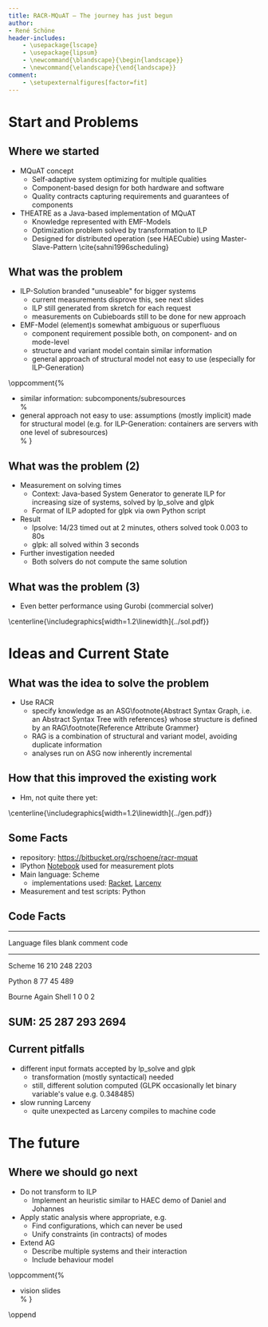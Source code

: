 ```yaml
---
title: RACR-MQuAT – The journey has just begun
author:
- René Schöne
header-includes:
	- \usepackage{lscape}
	- \usepackage{lipsum}
	- \newcommand{\blandscape}{\begin{landscape}}
	- \newcommand{\elandscape}{\end{landscape}}
comment:
	- \setupexternalfigures[factor=fit]
---
```


# Start and Problems
## Where we started

- MQuAT concept
	- Self-adaptive system optimizing for multiple qualities
	- Component-based design for both hardware and software
	- Quality contracts capturing requirements and guarantees of components
- THEATRE as a Java-based implementation of MQuAT
	- Knowledge represented with EMF-Models
	- Optimization problem solved by transformation to ILP
	- Designed for distributed operation (see HAECubie) using Master-Slave-Pattern \cite{sahni1996scheduling}

## What was the problem

- ILP-Solution branded "unuseable" for bigger systems
	- current measurements disprove this, see next slides
	- ILP still generated from skretch for each request
	- measurements on Cubieboards still to be done for new approach
- EMF-Model (element)s somewhat ambiguous or superfluous
	- component requirement possible both, on component- and on mode-level
	- structure and variant model contain similar information
	- general approach of structural model not easy to use (especially for ILP-Generation)

\oppcomment{%
- similar information: subcomponents/subresources <br/>%
- general approach not easy to use: assumptions (mostly implicit) made for structural model (e.g. for ILP-Generation: containers are servers with one level of subresources) <br/>%
}

## What was the problem (2)

- Measurement on solving times
	- Context: Java-based System Generator to generate ILP for increasing size of systems, solved by lp\_solve and glpk
	- Format of ILP adopted for glpk via own Python script
- Result
	- lpsolve: 14/23 timed out at 2 minutes, others solved took 0.003 to 80s
	- glpk: all solved within 3 seconds
- Further investigation needed
	- Both solvers do not compute the same solution

## What was the problem (3)

- Even better performance using Gurobi (commercial solver)

\centerline{\includegraphics[width=1.2\linewidth]{../sol.pdf}}

# Ideas and Current State
## What was the idea to solve the problem

- Use RACR
	- specify knowledge as an ASG\footnote{Abstract Syntax Graph, i.e. an Abstract Syntax Tree with references}
	  whose structure is defined by an RAG\footnote{Reference Attribute Grammer}
	- RAG is a combination of structural and variant model, avoiding duplicate information
	- analyses run on ASG now inherently incremental

## How that this improved the existing work

- Hm, not quite there yet:

\centerline{\includegraphics[width=1.2\linewidth]{../gen.pdf}}

## Some Facts

- repository: <https://bitbucket.org/rschoene/racr-mquat>
- IPython [Notebook](http://nbviewer.ipython.org/urls/bitbucket.org/rschoene/racr-mquat/raw/master/ilp-measurement.ipynb) used for measurement plots
- Main language: Scheme
	- implementations used: [Racket](http://racket-lang.org/), [Larceny](http://www.larcenists.org/)
- Measurement and test scripts: Python

## Code Facts

--------------------------------------------------------------------------------
Language                      files          blank        comment           code
-------------------------   -------   ------------   ------------   ------------
Scheme                           16            210            248           2203

Python                            8             77             45            489

Bourne Again Shell                1              0              0              2

SUM:                             25            287            293           2694
--------------------------------------------------------------------------------

## Current pitfalls

- different input formats accepted by lp\_solve and glpk
	- transformation (mostly syntactical) needed
	- still, different solution computed (GLPK occasionally let binary variable's value e.g. 0.348485)
- slow running Larceny
	- quite unexpected as Larceny compiles to machine code


# The future
## Where we should go next

- Do not transform to ILP
	- Implement an heuristic similar to HAEC demo of Daniel and Johannes
- Apply static analysis where appropriate, e.g.
	- Find configurations, which can never be used
	- Unify constraints (in contracts) of modes
- Extend AG
	- Describe multiple systems and their interaction
	- Include behaviour model

\oppcomment{%
- vision slides <br/>%
}

\oppend
